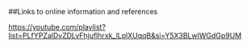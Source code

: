 ##Links to online information and references

https://youtube.com/playlist?list=PLfYPZalDvZDLvFhjuflhrxk_lLplXUqqB&si=Y5X3BLwIWGdGp9UM

